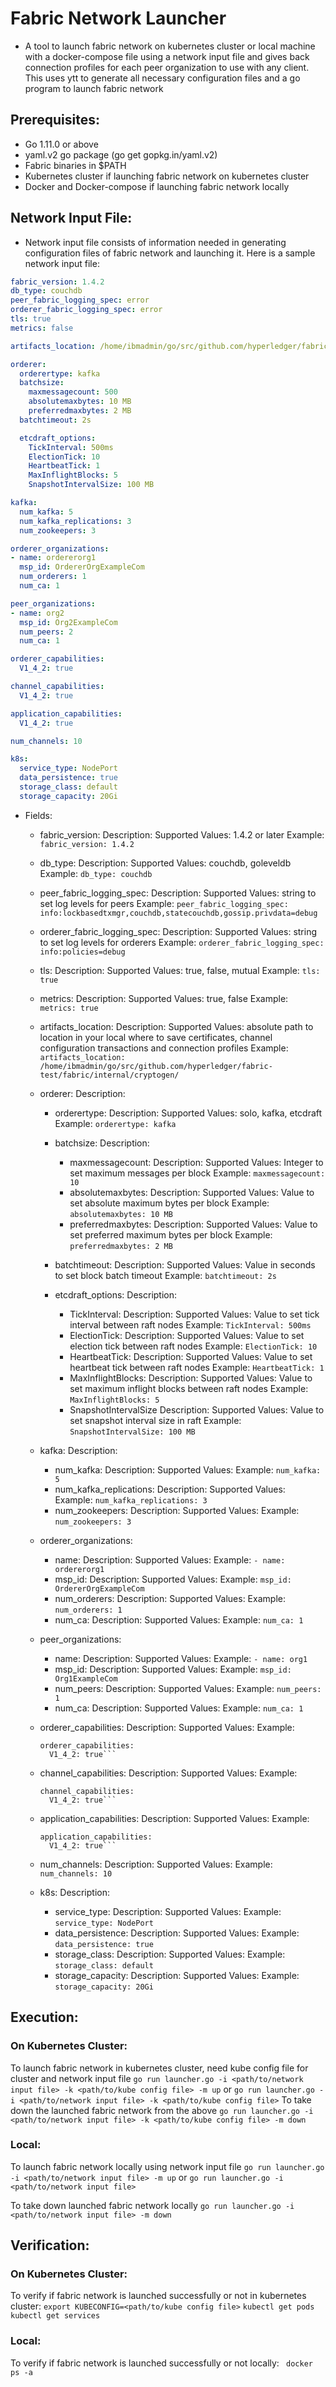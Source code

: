 # Fabric Network Launcher
- A tool to launch fabric network on kubernetes cluster or local machine with a docker-compose file using a network input file and gives back connection profiles for each peer organization to use with any client. This uses ytt to generate all necessary configuration files and a go program to launch fabric network

## Prerequisites:
- Go 1.11.0 or above
- yaml.v2 go package (go get gopkg.in/yaml.v2)
- Fabric binaries in $PATH
- Kubernetes cluster if launching fabric network on kubernetes cluster
- Docker and Docker-compose if launching fabric network locally

## Network Input File:
- Network input file consists of information needed in generating configuration files of fabric network and launching it. Here is a sample network input file:

```yaml
fabric_version: 1.4.2
db_type: couchdb
peer_fabric_logging_spec: error
orderer_fabric_logging_spec: error
tls: true
metrics: false

artifacts_location: /home/ibmadmin/go/src/github.com/hyperledger/fabric-test/fabric/internal/cryptogen/

orderer:
  orderertype: kafka
  batchsize:
    maxmessagecount: 500
    absolutemaxbytes: 10 MB
    preferredmaxbytes: 2 MB
  batchtimeout: 2s

  etcdraft_options:
    TickInterval: 500ms
    ElectionTick: 10
    HeartbeatTick: 1
    MaxInflightBlocks: 5
    SnapshotIntervalSize: 100 MB

kafka:
  num_kafka: 5
  num_kafka_replications: 3
  num_zookeepers: 3

orderer_organizations:
- name: ordererorg1
  msp_id: OrdererOrgExampleCom
  num_orderers: 1
  num_ca: 1

peer_organizations:
- name: org2
  msp_id: Org2ExampleCom
  num_peers: 2
  num_ca: 1

orderer_capabilities:
  V1_4_2: true

channel_capabilities:
  V1_4_2: true

application_capabilities:
  V1_4_2: true

num_channels: 10

k8s:
  service_type: NodePort
  data_persistence: true
  storage_class: default
  storage_capacity: 20Gi
```
- Fields:
    - fabric_version:
        Description: 
        Supported Values: 1.4.2 or later
        Example: `fabric_version: 1.4.2`

    - db_type:
        Description: 
        Supported Values: couchdb, goleveldb
        Example: `db_type: couchdb`

    - peer_fabric_logging_spec:
        Description:
        Supported Values: string to set log levels for peers
        Example: `peer_fabric_logging_spec: info:lockbasedtxmgr,couchdb,statecouchdb,gossip.privdata=debug`

    - orderer_fabric_logging_spec:
        Description:
        Supported Values: string to set log levels for orderers
        Example: `orderer_fabric_logging_spec: info:policies=debug`

    - tls:
        Description:
        Supported Values: true, false, mutual
        Example: `tls: true`

    - metrics:
        Description:
        Supported Values: true, false
        Example: `metrics: true`

    - artifacts_location:
        Description:
        Supported Values: absolute path to location in your local where to save certificates, channel configuration transactions and connection profiles
        Example: `artifacts_location: /home/ibmadmin/go/src/github.com/hyperledger/fabric-test/fabric/internal/cryptogen/`

    - orderer:
        Description: 
        - orderertype:
            Description:
            Supported Values: solo, kafka, etcdraft
            Example: `orderertype: kafka`
        - batchsize:
            Description:
            - maxmessagecount:
                Description:
                Supported Values: Integer to set maximum messages per block
                Example: `maxmessagecount: 10`
            - absolutemaxbytes:
                Description:
                Supported Values: Value to set absolute maximum bytes per block
                Example: `absolutemaxbytes: 10 MB`
            - preferredmaxbytes:
                Description:
                Supported Values: Value to set preferred maximum bytes per block
                Example: `preferredmaxbytes: 2 MB`
        - batchtimeout:
            Description:
            Supported Values: Value in seconds to set block batch timeout
            Example: `batchtimeout: 2s`

        - etcdraft_options:
            Description:
            - TickInterval:
                Description:
                Supported Values: Value to set tick interval between raft nodes
                Example: `TickInterval: 500ms`
            - ElectionTick:
                Description:
                Supported Values: Value to set election tick between raft nodes
                Example: `ElectionTick: 10`
            - HeartbeatTick:
                Description:
                Supported Values: Value to set heartbeat tick between raft nodes
                Example: `HeartbeatTick: 1`
            - MaxInflightBlocks:
                Description:
                Supported Values: Value to set maximum inflight blocks between raft nodes
                Example: `MaxInflightBlocks: 5`
            - SnapshotIntervalSize
                Description:
                Supported Values: Value to set snapshot interval size in raft
                Example: `SnapshotIntervalSize: 100 MB`

    - kafka:
        Description:
        - num_kafka:
            Description:
            Supported Values:
            Example: `num_kafka: 5`
        - num_kafka_replications:
            Description:
            Supported Values:
            Example: `num_kafka_replications: 3`
        - num_zookeepers:
            Description:
            Supported Values:
            Example: `num_zookeepers: 3`

    - orderer_organizations:
        - name:
            Description:
            Supported Values:
            Example: `- name: ordererorg1`
        - msp_id:
            Description:
            Supported Values:
            Example: `msp_id: OrdererOrgExampleCom`
        - num_orderers:
            Description:
            Supported Values:
            Example: `num_orderers: 1`
        - num_ca:
            Description:
            Supported Values:
            Example: `num_ca: 1`

    - peer_organizations:
        - name:
            Description:
            Supported Values:
            Example: `- name: org1`
        - msp_id:
            Description:
            Supported Values:
            Example: `msp_id: Org1ExampleCom`
        - num_peers:
            Description:
            Supported Values:
            Example: `num_peers: 1`
        - num_ca:
            Description:
            Supported Values:
            Example: `num_ca: 1`
    
    - orderer_capabilities:
        Description:
        Supported Values:
        Example: 
		```
		orderer_capabilities:
		  V1_4_2: true```

    - channel_capabilities:
        Description:
        Supported Values:
        Example: 
		```
		channel_capabilities:
		  V1_4_2: true```

    - application_capabilities:
        Description:
        Supported Values:
        Example: 
		```
		application_capabilities:
		  V1_4_2: true```

    - num_channels:
        Description:
        Supported Values:
        Example: `num_channels: 10`

    - k8s:
        Description:
        - service_type:
            Description:
            Supported Values:
            Example: `service_type: NodePort`
        - data_persistence:
            Description:
            Supported Values:
            Example: `data_persistence: true`
        - storage_class:
            Description:
            Supported Values:
            Example: `storage_class: default`
        - storage_capacity:
            Description:
            Supported Values:
            Example: `storage_capacity: 20Gi`

## Execution:
### On Kubernetes Cluster:
To launch fabric network in kubernetes cluster, need kube config file for cluster and network input file
```go run launcher.go -i <path/to/network input file> -k <path/to/kube config file> -m up``` or 
```go run launcher.go -i <path/to/network input file> -k <path/to/kube config file>```
To take down the launched fabric network from the above
```go run launcher.go -i <path/to/network input file> -k <path/to/kube config file> -m down```
### Local:
To launch fabric network locally using network input file
```go run launcher.go -i <path/to/network input file> -m up``` or
```go run launcher.go -i <path/to/network input file>```

To take down launched fabric network locally
```go run launcher.go -i <path/to/network input file> -m down```

## Verification:
### On Kubernetes Cluster:
To verify if fabric network is launched successfully or not in kubernetes cluster:
```export KUBECONFIG=<path/to/kube config file>```
```kubectl get pods```
```kubectl get services```
### Local:
To verify if fabric network is launched successfully or not locally:
``` docker ps -a```
